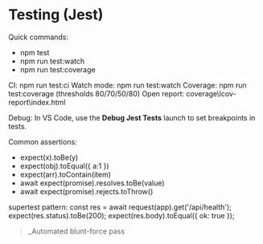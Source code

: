 # Testing (Jest)

Quick commands:

- npm test
- npm run test:watch
- npm run test:coverage

CI: npm run test:ci
Watch mode: npm run test:watch
Coverage: npm run test:coverage (thresholds 80/70/50/80)
Open report: coverage\\lcov-report\\index.html

Debug: In VS Code, use the **Debug Jest Tests** launch to set breakpoints in tests.

Common assertions:
- expect(x).toBe(y)
- expect(obj).toEqual({ a:1 })
- expect(arr).toContain(item)
- await expect(promise).resolves.toBe(value)
- await expect(promise).rejects.toThrow()

supertest pattern:
const res = await request(app).get('/api/health');
expect(res.status).toBe(200);
expect(res.body).toEqual({ ok: true });

> _Automated blunt-force pass 
